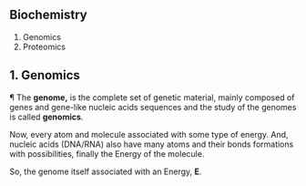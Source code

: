 ## Biochemistry
1. Genomics
2. Proteomics

## 1. Genomics
¶ The <b>genome,</b> is the complete set of genetic material, mainly composed of genes and gene-like nucleic acids sequences and the study of the genomes is called <b>genomics</b>.

Now, every atom and molecule associated with some type of energy. And, nucleic acids (DNA/RNA) also have many atoms and their bonds formations with possibilities, finally the Energy of the molecule.

So, the genome itself associated with an Energy, <b>E</b>.
